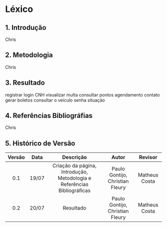 # Léxico
## 1. Introdução
Chris
## 2. Metodologia
Chris
## 3. Resultado
registrar
login
CNH
visualizar multa
consultar pontos
agendamento
contato
gerar boletos
consultar o veículo
senha
situação
## 4. Referências Bibliográfias
Chris
## 5. Histórico de Versão

| Versão | Data  |                                Descrição                                |              Autor              |    Revisor    |
|:------:|:-----:|:-----------------------------------------------------------------------:|:-------------------------------:|:-------------:|
|  0.1   | 19/07 | Criação da página, Introdução, Metodologia e Referências Bibliográficas | Paulo Gontijo, Christian Fleury | Matheus Costa |
|  0.2   | 20/07 |                                Resultado                                | Paulo Gontijo, Christian Fleury | Matheus Costa |




